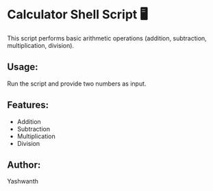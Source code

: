 # Calculator Shell Script 🖥️
This script performs basic arithmetic operations (addition, subtraction, multiplication, division).

## Usage:
Run the script and provide two numbers as input.

## Features:
- Addition
- Subtraction
- Multiplication
- Division

## Author:
Yashwanth

